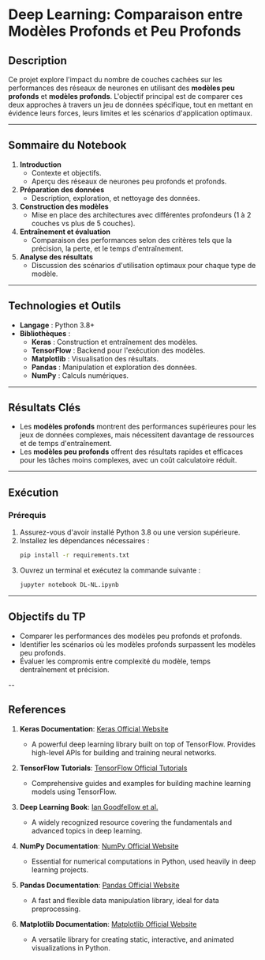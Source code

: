 # Deep Learning: Comparaison entre Modèles Profonds et Peu Profonds

## Description
Ce projet explore l'impact du nombre de couches cachées sur les performances des réseaux de neurones en utilisant des **modèles peu profonds** et **modèles profonds**. L'objectif principal est de comparer ces deux approches à travers un jeu de données spécifique, tout en mettant en évidence leurs forces, leurs limites et les scénarios d'application optimaux.

---

## Sommaire du Notebook

1. **Introduction**
   - Contexte et objectifs.
   - Aperçu des réseaux de neurones peu profonds et profonds.
2. **Préparation des données**
   - Description, exploration, et nettoyage des données.
3. **Construction des modèles**
   - Mise en place des architectures avec différentes profondeurs (1 à 2 couches vs plus de 5 couches).
4. **Entraînement et évaluation**
   - Comparaison des performances selon des critères tels que la précision, la perte, et le temps d'entraînement.
5. **Analyse des résultats**
   - Discussion des scénarios d'utilisation optimaux pour chaque type de modèle.

---

## Technologies et Outils

- **Langage** : Python 3.8+
- **Bibliothèques** :
  - **Keras** : Construction et entraînement des modèles.
  - **TensorFlow** : Backend pour l'exécution des modèles.
  - **Matplotlib** : Visualisation des résultats.
  - **Pandas** : Manipulation et exploration des données.
  - **NumPy** : Calculs numériques.

---

## Résultats Clés

- Les **modèles profonds** montrent des performances supérieures pour les jeux de données complexes, mais nécessitent davantage de ressources et de temps d'entraînement.
- Les **modèles peu profonds** offrent des résultats rapides et efficaces pour les tâches moins complexes, avec un coût calculatoire réduit.

---

## Exécution

### Prérequis
1. Assurez-vous d'avoir installé Python 3.8 ou une version supérieure.
2. Installez les dépendances nécessaires :
   ```bash
   pip install -r requirements.txt 
3. Ouvrez un terminal et exécutez la commande suivante :
   ```bash
   jupyter notebook DL-NL.ipynb

---

## Objectifs du TP

- Comparer les performances des modèles peu profonds et profonds.
- Identifier les scénarios où les modèles profonds surpassent les modèles peu profonds.
- Évaluer les compromis entre complexité du modèle, temps dentraînement et précision.

-- 
## References

1. **Keras Documentation**: [Keras Official Website](https://keras.io/)
   - A powerful deep learning library built on top of TensorFlow. Provides high-level APIs for building and training neural networks.

2. **TensorFlow Tutorials**: [TensorFlow Official Tutorials](https://www.tensorflow.org/tutorials)
   - Comprehensive guides and examples for building machine learning models using TensorFlow.

3. **Deep Learning Book**: [Ian Goodfellow et al.](https://www.deeplearningbook.org/)
   - A widely recognized resource covering the fundamentals and advanced topics in deep learning.

4. **NumPy Documentation**: [NumPy Official Website](https://numpy.org/doc/)
   - Essential for numerical computations in Python, used heavily in deep learning projects.

5. **Pandas Documentation**: [Pandas Official Website](https://pandas.pydata.org/docs/)
   - A fast and flexible data manipulation library, ideal for data preprocessing.

6. **Matplotlib Documentation**: [Matplotlib Official Website](https://matplotlib.org/stable/contents.html)
   - A versatile library for creating static, interactive, and animated visualizations in Python.

